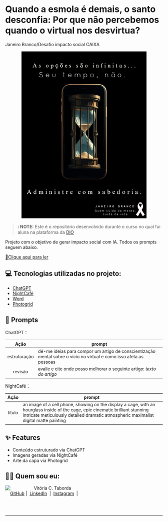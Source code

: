 # Quando a esmola é demais, o santo desconfia: Por que não percebemos quando o virtual nos desvirtua?
Janeiro Branco/Desafio impacto social CAIXA
<p align="center">
<img 
    src="https://github.com/vicataborda/Conscientizacao-Janeiro-Branco---Desafio-impacto-social/blob/main/PhotoGrid_Site_1738065985491%20(2).jpg"
    width="400"  
/>
</p>

 > ℹ️ **NOTE:** Este é o repositório desenvolvido durante o curso no qual fui aluna na plataforma da [DIO](https://dio.me)

Projeto com o objetivo de gerar impacto social com IA. Todos os prompts
seguem abaixo.

<a href="https://github.com/vicataborda/Conscientizacao-Janeiro-Branco---Desafio-impacto-social/blob/main/Quando%20a%20esmola%20%C3%A9%20demais%2C%20o%20santo%20desconfia%20Por%20que%20n%C3%A3o%20percebems%20quando%20o%20virtual%20nos%20desvirtua.pdf" title="View PDF now"> 📕Clique aqui para ler</a>

## 💻 Tecnologias utilizadas no projeto:

- [ChatGPT](https://chat.openai.com/) 
- [NightCafé](https://creator.nightcafe.studio/)
- [Word](https://www.microsoft.com/pt-br/microsoft-365/word?msockid=33ace3b78b0b661829c0f6e48ad66742)
- [Photogrid](https://www.photogrid.app/pt/)

## 🧠 Prompts


ChatGPT：

|   Ação   | prompt                                                                                                                                                                                                                                                                         |
| :------: | ------------------------------------------------------------------------------------------------------------------------------------------------------------------------------------------------------------------------------------------------------------------------------ |
|  estruturação  | dê-me ideias para compor um artigo de conscientização mental sobre o vício no virtual e como isso afeta as pessoas  |                                                      |
| revisão | avalie e cite onde posso melhorar o seguinte artigo: *texto do artigo* |

NightCafé：

|  Ação  | prompt                                                                                 |
| :----: | -------------------------------------------------------------------------------------- |
| título | an image of a cell phone, showing on the display a cage, with an hourglass inside of the cage, epic cinematic brilliant stunning intricate meticulously detailed dramatic atmospheric maximalist digital matte painting |
## ✨ Features

- Conteúdo estruturado via ChatGPT
- Imagens geradas via NightCafé
- Arte da capa via Photogrid


## 👨‍💻 Quem sou eu:

<p>
    <img 
      align=left 
      margin=10 
      width=80 
      src="https://avatars.githubusercontent.com/u/191050453?v=4"
    />
    <p>&nbsp&nbsp&nbspVitória C. Taborda<br>
    &nbsp&nbsp&nbsp
    <a href="https://github.com/vicataborda">
    GitHub</a>&nbsp;|&nbsp;
    <a href="https://www.linkedin.com/in/vitoriactaborda/">LinkedIn</a>
&nbsp;|&nbsp;
    <a href="https://www.instagram.com/imvictab/">
    Instagram</a>
&nbsp;|&nbsp;</p>
</p>
<br/><br/>
<p>

---
